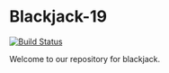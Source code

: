 # Blackjack-19
[![Build Status](https://travis-ci.org/cs361-W16/Blackjack-19.svg?branch=master)](https://travis-ci.org/cs361-W16/Blackjack-19)

Welcome to our repository for blackjack.
